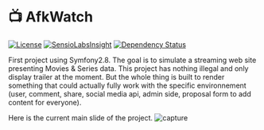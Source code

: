 #  :tv: AfkWatch

[![License](https://img.shields.io/packagist/l/Victoire/Victoire.svg)](https://opensource.org/licenses/MIT)
[![SensioLabsInsight](https://insight.sensiolabs.com/projects/92a98a39-8fa0-4e3c-b90d-e56d4c8f89b3/mini.png)](https://insight.sensiolabs.com/projects/a2edf11d-7017-440f-9fa5-18567f38ce03)
[![Dependency Status](https://www.versioneye.com/user/projects/59b992c46725bd0040b44fed/badge.svg?style=flat-square)](https://www.versioneye.com/user/projects/59b992c46725bd0040b44fed)

First project using Symfony2.8.
The goal is to simulate a streaming web site presenting Movies & Series data.
This project has nothing illegal and only display trailer at the moment.
But the whole thing is built to render something that could actually fully work with the specific environnement (user, comment, share, social media api, admin side, proposal form to add content for everyone).

Here is the current main slide of the project.
![capture](https://cloud.githubusercontent.com/assets/25102672/24936197/7b4b0258-1f27-11e7-98e0-8061a1322698.PNG)
